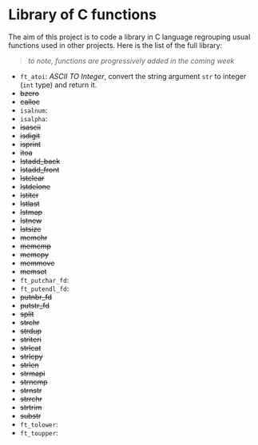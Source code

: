 # Library of C functions
The aim of this project is to code a library in C language regrouping usual functions used in other projects. Here is the list of the full library:

>_to note, functions are progressively added in the coming week_

- `ft_atoi`: _ASCII TO Integer_, convert the string argument `str` to integer (`int` type) and return it.
- ~~bzero~~
- ~~calloc~~
- `isalnum`:
- `isalpha`:
- ~~isascii~~
- ~~isdigit~~
- ~~isprint~~
- ~~itoa~~
- ~~lstadd_back~~
- ~~lstadd_front~~
- ~~lstclear~~
- ~~lstdelone~~
- ~~lstiter~~
- ~~lstlast~~
- ~~lstmap~~
- ~~lstnew~~
- ~~lstsize~~
- ~~memchr~~
- ~~memcmp~~
- ~~memcpy~~
- ~~memmove~~
- ~~memset~~
- `ft_putchar_fd`:
- `ft_putendl_fd`:
- ~~putnbr_fd~~
- ~~putstr_fd~~
- ~~split~~
- ~~strchr~~
- ~~strdup~~
- ~~striteri~~
- ~~strlcat~~
- ~~strlcpy~~
- ~~strlen~~
- ~~strmapi~~
- ~~strncmp~~
- ~~strnstr~~
- ~~strrchr~~
- ~~strtrim~~
- ~~substr~~
- `ft_tolower`:
- `ft_toupper`:
